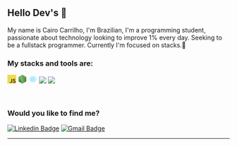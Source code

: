 ## Hello Dev's  👋



My name is Cairo Carrilho, I'm Brazilian, I'm a programming student, passionate about technology looking to improve 1% every day. Seeking to be a fullstack programmer. Currently I'm focused on stacks.🚀
 

### My stacks and tools are:

<code><img height="20" src="https://raw.githubusercontent.com/github/explore/80688e429a7d4ef2fca1e82350fe8e3517d3494d/topics/javascript/javascript.png"></code>
<code><img height="20" src="https://raw.githubusercontent.com/github/explore/80688e429a7d4ef2fca1e82350fe8e3517d3494d/topics/nodejs/nodejs.png"></code> 
<code><img height="20" src="https://raw.githubusercontent.com/github/explore/80688e429a7d4ef2fca1e82350fe8e3517d3494d/topics/react/react.png"></code>
<code><img height="20" src="https://w7.pngwing.com/pngs/854/555/png-transparent-vue-js-hd-logo-thumbnail.png"></code>
<code><img height="20" src="https://cdn.hashnode.com/res/hashnode/image/upload/v1675637255386/f3a9a38b-116d-4b35-8f46-8d8abb78166f.png"></code>



<br />

### Would you like to find me?


[![Linkedin Badge](https://img.shields.io/badge/-LinkedIn-blue?style=flat-square&logo=Linkedin&logoColor=white&link=https://www.linkedin.com/in/cairocarrilho/)](https://www.linkedin.com/in/cairocarrilho/)
[![Gmail Badge](https://img.shields.io/badge/-cairocarrilho1@gmail.com-blue?style=flat-square&logo=Gmail&logoColor=white&link=mailto:cairocarrilho1@gmail.com)](mailto:cairocarrilho1@gmail.com)

____
